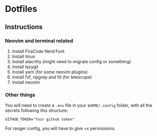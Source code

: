 # Dotfiles

## Instructions

### Neovim and terminal related

1. Install FiraCode Nerd Font
1. Install tmux
1. Install alacritty (might need to migrate config or something)
1. Install lazygit
1. Install yarn (for some neovim plugins)
1. Install fzf, ripgrep and fd (for telescope)
1. Install neovim


### Other things

You will need to create a `.env` file in your `$HOME/.config` folder, with all the secrets following this structure:

```
GITHUB_TOKEN="Your github token"
```

For ranger config, you will have to give +x permissions.
